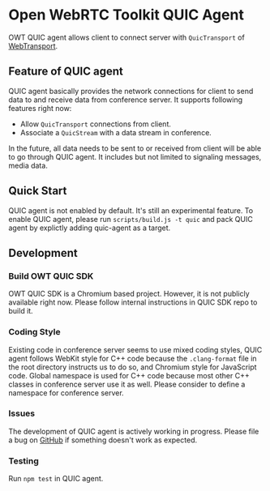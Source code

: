 # Open WebRTC Toolkit QUIC Agent

OWT QUIC agent allows client to connect server with `QuicTransport` of [WebTransport](https://wicg.github.io/web-transport/).

## Feature of QUIC agent

QUIC agent basically provides the network connections for client to send data to and receive data from conference server. It supports following features right now:

- Allow `QuicTransport` connections from client.
- Associate a `QuicStream` with a data stream in conference.

In the future, all data needs to be sent to or received from client will be able to go through QUIC agent. It includes but not limited to signaling messages, media data.

## Quick Start

QUIC agent is not enabled by default. It's still an experimental feature. To enable QUIC agent, please run `scripts/build.js -t quic` and pack QUIC agent by explictly adding quic-agent as a target.

## Development

### Build OWT QUIC SDK

OWT QUIC SDK is a Chromium based project. However, it is not publicly available right now. Please follow internal instructions in QUIC SDK repo to build it. 

### Coding Style

Existing code in conference server seems to use mixed coding styles, QUIC agent follows WebKit style for C++ code because the `.clang-format` file in the root directory instructs us to do so, and Chromium style for JavaScript code. Global namespace is used for C++ code because most other C++ classes in conference server use it as well. Please consider to define a namespace for conference server.

### Issues

The development of QUIC agent is actively working in progress. Please file a bug on [GitHub](https://github.com/open-webrtc-toolkit/owt-server/issues) if something doesn't work as expected.

### Testing

Run `npm test` in QUIC agent.